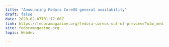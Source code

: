 ```yaml
---
title: "Announcing Fedora CoreOS general availability"
draft: false
date: 2020-02-07T01:17:00Z
link: https://fedoramagazine.org/fedora-coreos-out-of-preview/?utm_medium=RSS&utm_source=hune
site: fedoramagazine.org
topic: Webdev  

---
```

